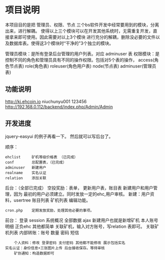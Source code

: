 项目说明
========

本项目目的是把 管理员、权限、节点 三个bs软件开发中经常要用到的模块，分离出来，进行解耦。
使得以上三个模块可以在开发其他系统时，无需重复开发，直接拿来即可使用。因此需要对以上3个模块
进行充分的解耦，删除没必要的文件以及数据库表。使得这3个模块时“干净的”3个独立的模块。

管理员模块：是所有登录后台管理的用户列表。对应 adminuser 表
权限模块：是控制不同的角色和管理员具有不同的操作权限。包括对5个表的操作， access(角色节点表) role(角色表) roleuser(角色用户表) node(节点表) adminuser(管理员表)


功能说明
--------


http://kj.ehcoin.io
niuchunyu001
123456
http://192.168.0.112/backend/index.php/Admin/Admin

开发进度
--------
jquery-easyui 的例子再看一下。
然后就可以写后台了。

顺序：

    ehclist     矿机等级价格表 （已完成）
    conf        总配置表，（已完成）
    adminuser   新建用户
    realname    实名认证
    relation    添加关联


后台：（全部已完成）
    空投奖励：表单， 更新用户表，账目表
    新建用户和用户管理，因为 最初的用户必须建立。同时发放一定的ehc,用户审核。
        新建：用户资料，usertree
    账目列表
    矿机列表 编辑功能。

    cron.php    定期发放奖励，处理其他必要的事项。

前台：
        登录 session
        系统概况 全部数据 ajax
        新建用户也就是新增矿机
        本人账号明细 正负ehc 其他都简单
        关联矿机，输入对方账号，写relation 表即可。
        关联矿机列表
        内部转账：账号 数量 密码 短信
        
        个人资料：修改 登录密码 支付密码 其他都不能修改 展示包括实名
    实名认证：身份信息+三张图片上传 后台接收保存。等待审核
        矿协通知：构造数据即可